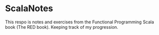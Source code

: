 # ScalaNotes

This respo is notes and exercises from the Functional Programming Scala book (The RED book). Keeping track of my progression.
